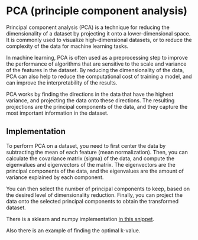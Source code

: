# PCA (principle component analysis)

Principal component analysis (PCA) is a technique for reducing the
dimensionality of a dataset by projecting it onto a lower-dimensional space.
It is commonly used to visualize high-dimensional datasets, or to reduce the
complexity of the data for machine learning tasks.

In machine learning, PCA is often used as a preprocessing step to improve the
performance of algorithms that are sensitive to the scale and variance of the
features in the dataset. By reducing the dimensionality of the data, PCA can
also help to reduce the computational cost of training a model, and can improve
the interpretability of the results.

PCA works by finding the directions in the data that have the highest variance,
and projecting the data onto these directions. The resulting projections are
the principal components of the data, and they capture the most important
information in the dataset.

## Implementation

To perform PCA on a dataset, you need to first center the data by subtracting
the mean of each feature (mean normalization).
Then, you can calculate the covariance matrix (sigma) of the data, and compute
the eigenvalues and eigenvectors of the matrix.
The eigenvectors are the principal components of the data, and the eigenvalues
are the amount of variance explained by each component.

You can then select the number of principal components to keep, based on the
desired level of dimensionality reduction. Finally, you can project the data
onto the selected principal components to obtain the transformed dataset.

There is a sklearn and numpy implementation [in this snippet](./snippets/pca.py).

Also there is an example of finding the optimal k-value.
